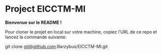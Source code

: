 # Project EICCTM-MI
**Bienvenue sur le README !**

Pour cloner le projet en local sur votre machine, copiez l'URL de ce repo et lancez la commande suivante:

git clone git@github.com:Barzybus/EICCTM-MI.git
